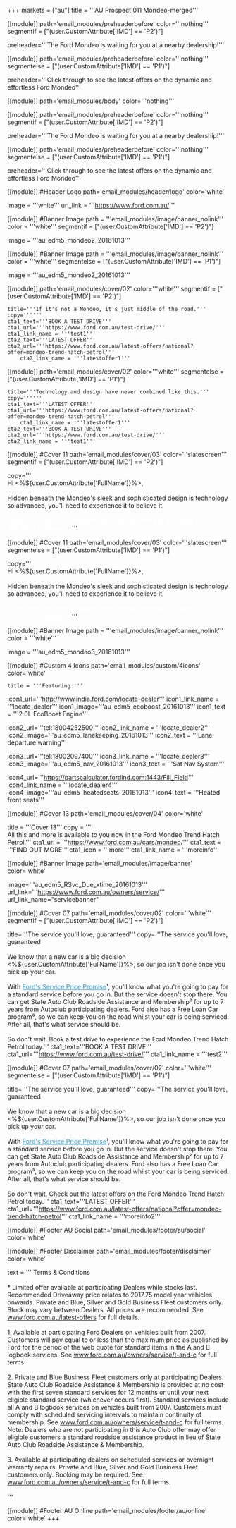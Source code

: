 +++
markets = ["au"]
title = '''AU Prospect 011 Mondeo-merged'''

[[module]]
path='email_modules/preheaderbefore'
color='''nothing'''
segmentif = ["(user.CustomAttribute['IMD'] == 'P2')"]

   preheader='''The Ford Mondeo is waiting for you at a nearby dealership!'''
   
[[module]]
path='email_modules/preheaderbefore'
color='''nothing'''
segmentelse = ["(user.CustomAttribute['IMD'] == 'P1')"]

   preheader='''Click through to see the latest offers on the dynamic and effortless Ford Mondeo'''

[[module]]
path='email_modules/body'
color='''nothing'''

[[module]]
path='email_modules/preheaderbefore'
color='''nothing'''
segmentif = ["(user.CustomAttribute['IMD'] == 'P2')"]

   preheader='''The Ford Mondeo is waiting for you at a nearby dealership!'''
   
[[module]]
path='email_modules/preheaderbefore'
color='''nothing'''
segmentelse = ["(user.CustomAttribute['IMD'] == 'P1')"]

   preheader='''Click through to see the latest offers on the dynamic and effortless Ford Mondeo'''

[[module]] #Header Logo
path='email_modules/header/logo'
color='white'

  image = '''white'''
  url_link = '''https://www.ford.com.au/'''

[[module]] #Banner Image
path = '''email_modules/image/banner_nolink'''
color = '''white'''
segmentif = ["(user.CustomAttribute['IMD'] == 'P2')"]

  image = '''au_edm5_mondeo2_20161013'''

[[module]] #Banner Image
path = '''email_modules/image/banner_nolink'''
color = '''white'''
segmentelse = ["(user.CustomAttribute['IMD'] == 'P1')"]

  image = '''au_edm5_mondeo2_20161013'''

[[module]]
path='email_modules/cover/02'
color='''white'''
segmentif = ["(user.CustomAttribute['IMD'] == 'P2')"]

    title='''If it's not a Mondeo, it's just middle of the road.'''
    copy=''''''
    cta1_text='''BOOK A TEST DRIVE'''
    cta1_url='''https://www.ford.com.au/test-drive/'''
  	cta1_link_name = '''test1'''
    cta2_text='''LATEST OFFER'''
    cta2_url='''https://www.ford.com.au/latest-offers/national?offer=mondeo-trend-hatch-petrol'''
		cta2_link_name = '''latestoffer1'''

[[module]]
path='email_modules/cover/02'
color='''white'''
segmentelse = ["(user.CustomAttribute['IMD'] == 'P1')"]

    title='''Technology and design have never combined like this.'''
    copy=''''''
    cta1_text='''LATEST OFFER'''
    cta1_url='''https://www.ford.com.au/latest-offers/national?offer=mondeo-trend-hatch-petrol'''
		cta1_link_name = '''latestoffer1'''
    cta2_text='''BOOK A TEST DRIVE'''
    cta2_url='''https://www.ford.com.au/test-drive/'''
  	cta2_link_name = '''test1'''

[[module]] #Cover 11
path='email_modules/cover/03'
color='''slatescreen'''
segmentif = ["(user.CustomAttribute['IMD'] == 'P2')"]

  copy='''<br />Hi <%${user.CustomAttribute['FullName']}%>,<br /><br />
	Hidden beneath the Mondeo's sleek and sophisticated design is technology so advanced, you'll need to experience it to believe it.</span><br /><br />
	<span style="font-size:16px; color:#FFFFFF; font-family:Arial, Helvetica, sans-serif ;">
	Right now, the Ford Mondeo Trend Hatch Petrol is available at $38,990* Driveaway.</span>'''

[[module]] #Cover 11
path='email_modules/cover/03'
color='''slatescreen'''
segmentelse = ["(user.CustomAttribute['IMD'] == 'P1')"]

  copy='''<br />Hi <%${user.CustomAttribute['FullName']}%>,<br /><br />
	Hidden beneath the Mondeo's sleek and sophisticated design is technology so advanced, you'll need to experience it to believe it.</span><br /><br />
	<span style="font-size:16px; color:#FFFFFF; font-family:Arial, Helvetica, sans-serif ;">
	Right now, the Ford Mondeo Trend Hatch Petrol is available at $38,990* Driveaway.</span>'''


  [[module]] #Banner Image
path = '''email_modules/image/banner_nolink'''
color = '''white'''

  image = '''au_edm5_mondeo3_20161013'''

[[module]] #Custom 4 Icons
path='email_modules/custom/4icons'
color='white'

	title = '''Featuring:'''
  icon1_url='''http://www.india.ford.com/locate-dealer'''
  icon1_link_name = '''locate_dealer'''
  icon1_image='''au_edm5_ecoboost_20161013'''
  icon1_text = '''2.0L EcoBoost Engine'''

  icon2_url='''tel:18004252500'''
  icon2_link_name = '''locate_dealer2'''
  icon2_image='''au_edm5_lanekeeping_20161013'''
  icon2_text = '''Lane departure warning'''

  icon3_url='''tel:18002097400'''
  icon3_link_name = '''locate_dealer3'''
  icon3_image='''au_edm5_nav_20161013'''
  icon3_text = '''Sat Nav System'''

  icon4_url='''https://partscalculator.fordind.com:1443/Fill_Field'''
  icon4_link_name = '''locate_dealer4'''
  icon4_image='''au_edm5_heatedseats_20161013'''
  icon4_text = '''Heated front seats'''

[[module]] #Cover 13
path='email_modules/cover/04'
color='white'

  title = '''Cover 13'''
  copy = '''<br />All this and more is available to you now in the Ford Mondeo Trend Hatch Petrol.'''
  cta1_url = '''https://www.ford.com.au/cars/mondeo/'''
  cta1_text = '''FIND OUT MORE'''
  cta1_icon = '''more'''
  cta1_link_name = '''moreinfo'''

[[module]] #Banner Image
path='email_modules/image/banner'
color='white'

  image='''au_edm5_RSvc_Due_xtime_20161013'''
  url_link='''https://www.ford.com.au/owners/service/'''
	url_link_name="servicebanner"

[[module]] #Cover 07
path='email_modules/cover/02'
color='''white'''
segmentif = ["(user.CustomAttribute['IMD'] == 'P2')"]

  title='''The service you'll love, guaranteed'''
  copy='''The service you'll love, guaranteed</span><br /><br />
	We know that a new car is a big decision <%${user.CustomAttribute['FullName']}%>, so our job isn't done once you pick up your car.<br /><br />
	With <a href="https://www.ford.com.au/owners/service/calculator?edm" name="calculator2" style="text-decoration:underline; color:#2d96cd">Ford's Service Price Promise</a>&#185;, you'll know what you're going to pay for a standard service before you go in. But the service doesn't stop there. You can get State Auto Club Roadside Assistance and Membership&#178; for up to 7 years from Autoclub participating dealers. Ford also has a Free Loan Car program&#179;, so we can keep you on the road whilst your car is being serviced. After all, that's what service should be.</span><br /><br /> So don't wait. Book a test drive to experience the Ford Mondeo Trend Hatch Petrol today.'''
  cta1_text='''BOOK A TEST DRIVE'''
  cta1_url='''https://www.ford.com.au/test-drive/'''
  cta1_link_name = '''test2'''

[[module]] #Cover 07
path='email_modules/cover/02'
color='''white'''
segmentelse = ["(user.CustomAttribute['IMD'] == 'P1')"]

  title='''The service you'll love, guaranteed'''
  copy='''The service you'll love, guaranteed</span><br /><br />
	We know that a new car is a big decision <%${user.CustomAttribute['FullName']}%>, so our job isn't done once you pick up your car.<br /><br />
	With <a href="https://www.ford.com.au/owners/service/calculator?edm" name="calculator1" style="text-decoration:underline; color:#2d96cd">Ford's Service Price Promise</a>&#185;, you'll know what you're going to pay for a standard service before you go in. But the service doesn't stop there. You can get State Auto Club Roadside Assistance and Membership&#178; for up to 7 years from Autoclub participating dealers. Ford also has a Free Loan Car program&#179;, so we can keep you on the road whilst your car is being serviced. After all, that's what service should be.</span><br /><br /> So don't wait. Check out the latest offers on the Ford Mondeo Trend Hatch Petrol today.'''
  cta1_text='''LATEST OFFER'''
  cta1_url='''https://www.ford.com.au/latest-offers/national?offer=mondeo-trend-hatch-petrol'''
  cta1_link_name = '''moreinfo2'''


[[module]] #Footer AU Social
path='email_modules/footer/au/social'
color='white'

[[module]] #Footer Disclaimer
path='email_modules/footer/disclaimer'
color='white'

  text = ''' Terms & Conditions<br /> <br />
	* Limited offer available at participating Dealers while stocks last. Recommended Driveaway price relates to 2017.75 model year vehicles onwards. Private and Blue, Silver and Gold Business Fleet customers only. Stock may vary between Dealers. All prices are recommended. See <a href="https://www.ford.com.au/latest-offers/" name="latest_offer2" style="text-decoration:underline; color:#91a4b1">www.ford.com.au/latest-offers</a> for full details.<br /><br />
	1. Available at participating Ford Dealers on vehicles built from 2007. Customers will pay equal to or less than the maximum price as published by Ford for the period of the web quote for standard items in the A and B logbook services. See <a href="https://www.ford.com.au/owners/service/t-and-c/" name="terms1" style="text-decoration:underline; color:#91a4b1">www.ford.com.au/owners/service/t-and-c</a> for full terms.<br /><br />
	2. Private and Blue Business Fleet customers only at participating Dealers. State Auto Club Roadside Assistance & Membership is provided at no cost with the first seven standard services for 12 months or until your next eligible standard service (whichever occurs first). Standard services include all A and B logbook services on vehicles built from 2007. Customers must comply with scheduled servicing intervals to maintain continuity of membership. See <a href="https://www.ford.com.au/owners/service/t-and-c/" name="terms2" style="text-decoration:underline; color:#91a4b1">www.ford.com.au/owners/service/t-and-c</a> for full terms. Note: Dealers who are not participating in this Auto Club offer may offer eligible customers a standard roadside assistance product in lieu of State Auto Club Roadside Assistance & Membership.<br /><br />
	3. Available at participating dealers on scheduled services or overnight warranty repairs. Private and Blue, Silver and Gold Business Fleet customers only. Booking may be required. See <a href="https://www.ford.com.au/owners/service/t-and-c/" name="terms3" style="text-decoration:underline; color:#91a4b1">www.ford.com.au/owners/service/t-and-c</a> for full terms.<br /><br />'''


[[module]] #Footer AU Online
path='email_modules/footer/au/online'
color='white'
+++

